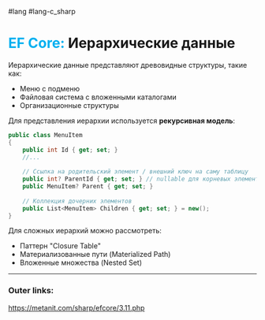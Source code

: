 #lang #lang-c_sharp 
# <font color="#00b0f0">EF Core:</font> Иерархические данные

Иерархические данные представляют древовидные структуры, такие как:
- Меню с подменю
- Файловая система с вложенными каталогами
- Организационные структуры

Для представления иерархии используется **рекурсивная модель**:
```csharp
public class MenuItem
{
    public int Id { get; set; }
    //...
    
    // Ссылка на родительский элемент / внешний ключ на саму таблицу
    public int? ParentId { get; set; } // nullable для корневых элементов
    public MenuItem? Parent { get; set; }
    
    // Коллекция дочерних элементов
    public List<MenuItem> Children { get; set; } = new();
}
```

Для сложных иерархий можно рассмотреть:
- Паттерн "Closure Table"
- Материализованные пути (Materialized Path)
- Вложенные множества (Nested Set)

---
### Outer links:
https://metanit.com/sharp/efcore/3.11.php